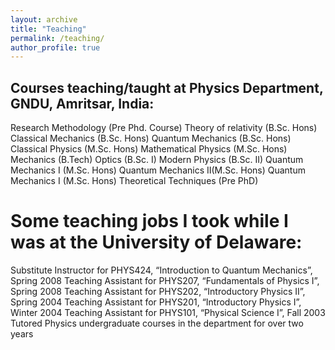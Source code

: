 ```yaml
---
layout: archive
title: "Teaching"
permalink: /teaching/
author_profile: true
---
```


## Courses teaching/taught at Physics Department, GNDU, Amritsar, India:

Research Methodology (Pre Phd. Course)
Theory of relativity (B.Sc. Hons)
Classical Mechanics (B.Sc. Hons)
Quantum Mechanics (B.Sc. Hons)
Classical Physics (M.Sc. Hons)
Mathematical Physics (M.Sc. Hons)
Mechanics (B.Tech)
Optics (B.Sc. I)
Modern Physics (B.Sc. II) 
Quantum Mechanics I (M.Sc. Hons)
Quantum Mechanics II(M.Sc. Hons) 
Quantum Mechanics I (M.Sc. Hons)
Theoretical Techniques (Pre PhD)

# Some teaching jobs I took while I was at the University of Delaware: 

Substitute Instructor for PHYS424, “Introduction to Quantum Mechanics”, Spring 2008
Teaching Assistant for PHYS207, “Fundamentals of Physics I”, Spring 2008
Teaching Assistant for PHYS202, “Introductory Physics II”, Spring 2004
Teaching Assistant for PHYS201, “Introductory Physics I”, Winter 2004
Teaching Assistant for PHYS101, “Physical Science I”, Fall 2003          
Tutored Physics undergraduate courses in the department for over two years

